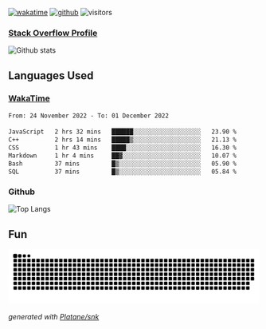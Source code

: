 [![wakatime](https://wakatime.com/badge/user/82c377cd-a54c-404c-b7df-177b313ca539.svg)](https://wakatime.com/@82c377cd-a54c-404c-b7df-177b313ca539)
[![github](https://img.shields.io/github/followers/xinthose?logo=github&style=plastic)](https://github.com/alanhamlett?tab=followers)
![visitors](https://visitor-badge.glitch.me/badge?page_id=xinthose&left_color=green&right_color=red)
### [Stack Overflow Profile](https://stackoverflow.com/users/4056146/xinthose)

![Github stats](https://github-readme-stats.vercel.app/api?username=xinthose&show_icons=true&theme=radical&count_private=true)

## Languages Used

### [WakaTime](https://wakatime.com/)
<!--START_SECTION:waka-->

```text
From: 24 November 2022 - To: 01 December 2022

JavaScript   2 hrs 32 mins   ██████░░░░░░░░░░░░░░░░░░░   23.90 %
C++          2 hrs 14 mins   █████▒░░░░░░░░░░░░░░░░░░░   21.13 %
CSS          1 hr 43 mins    ████░░░░░░░░░░░░░░░░░░░░░   16.30 %
Markdown     1 hr 4 mins     ██▓░░░░░░░░░░░░░░░░░░░░░░   10.07 %
Bash         37 mins         █▒░░░░░░░░░░░░░░░░░░░░░░░   05.90 %
SQL          37 mins         █▒░░░░░░░░░░░░░░░░░░░░░░░   05.84 %
```

<!--END_SECTION:waka-->

### Github

![Top Langs](https://github-readme-stats.vercel.app/api/top-langs/?username=xinthose)

## Fun
![github contribution grid snake animation](https://raw.githubusercontent.com/xinthose/xinthose/output/github-contribution-grid-snake.svg)

_generated with [Platane/snk](https://github.com/Platane/snk)_
